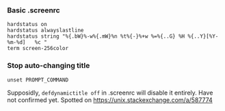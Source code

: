 ### Basic .screenrc

    hardstatus on
    hardstatus alwayslastline
    hardstatus string "%{.bW}%-w%{.mW}%n %t%{-}%+w %=%{..G} %H %{..Y}[%Y-%m-%d]   %c "
    term screen-256color

### Stop auto-changing title

    unset PROMPT_COMMAND
    
Supposidly, `defdynamictitle off` in .screenrc will disable it entirely. Have not
confirmed yet. Spotted on https://unix.stackexchange.com/a/587774
